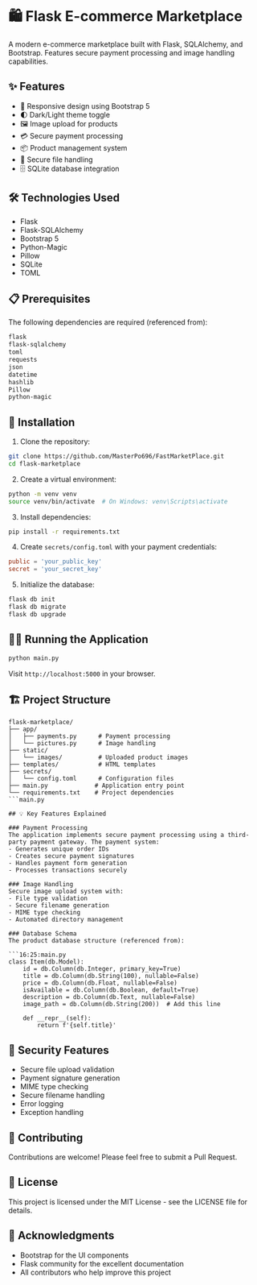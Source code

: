 # 🛍️ Flask E-commerce Marketplace

A modern e-commerce marketplace built with Flask, SQLAlchemy, and Bootstrap. Features secure payment processing and image handling capabilities.

## ✨ Features

- 📱 Responsive design using Bootstrap 5
- 🌓 Dark/Light theme toggle
- 🖼️ Image upload for products
- 💳 Secure payment processing
- 📦 Product management system
- 🔐 Secure file handling
- 🗄️ SQLite database integration

## 🛠️ Technologies Used

- Flask
- Flask-SQLAlchemy
- Bootstrap 5
- Python-Magic
- Pillow
- SQLite
- TOML

## 📋 Prerequisites

The following dependencies are required (referenced from):

```1:9:requirements.txt
flask
flask-sqlalchemy
toml
requests
json
datetime
hashlib
Pillow
python-magic
```


## 🚀 Installation

1. Clone the repository:
```bash
git clone https://github.com/MasterPo696/FastMarketPlace.git
cd flask-marketplace
```

2. Create a virtual environment:
```bash
python -m venv venv
source venv/bin/activate  # On Windows: venv\Scripts\activate
```

3. Install dependencies:
```bash
pip install -r requirements.txt
```

4. Create `secrets/config.toml` with your payment credentials:
```toml
public = 'your_public_key'
secret = 'your_secret_key'
```

5. Initialize the database:
```bash
flask db init
flask db migrate
flask db upgrade
```

## 🏃‍♂️ Running the Application

```bash
python main.py
```

Visit `http://localhost:5000` in your browser.

## 🏗️ Project Structure

```
flask-marketplace/
├── app/
│   ├── payments.py      # Payment processing
│   └── pictures.py      # Image handling
├── static/
│   └── images/          # Uploaded product images
├── templates/           # HTML templates
├── secrets/
│   └── config.toml      # Configuration files
├── main.py             # Application entry point
└── requirements.txt    # Project dependencies
```main.py

## 💡 Key Features Explained

### Payment Processing
The application implements secure payment processing using a third-party payment gateway. The payment system:
- Generates unique order IDs
- Creates secure payment signatures
- Handles payment form generation
- Processes transactions securely

### Image Handling
Secure image upload system with:
- File type validation
- Secure filename generation
- MIME type checking
- Automated directory management

### Database Schema
The product database structure (referenced from):

```16:25:main.py
class Item(db.Model):
    id = db.Column(db.Integer, primary_key=True)
    title = db.Column(db.String(100), nullable=False)
    price = db.Column(db.Float, nullable=False)
    isAvailable = db.Column(db.Boolean, default=True)
    description = db.Column(db.Text, nullable=False)
    image_path = db.Column(db.String(200))  # Add this line

    def __repr__(self):
        return f'{self.title}'
```


## 🔐 Security Features

- Secure file upload validation
- Payment signature generation
- MIME type checking
- Secure filename handling
- Error logging
- Exception handling

## 🤝 Contributing

Contributions are welcome! Please feel free to submit a Pull Request.

## 📄 License

This project is licensed under the MIT License - see the LICENSE file for details.

## 🙏 Acknowledgments

- Bootstrap for the UI components
- Flask community for the excellent documentation
- All contributors who help improve this project
